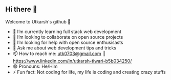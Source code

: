 ## Hi there 👋

Welcome to Utkarsh's github 🚀

- 🌱 I’m currently learning full stack web development
- 👯 I’m looking to collaborate on open source projects
- 🤔 I’m looking for help with open source enthusisasts
- 💬 Ask me about web development tips and tricks 
- 📫 How to reach me: utk0703@gmail.com || https://www.linkedin.com/in/utkarsh-tiwari-b5b034250/
- 😄 Pronouns: He/Him
- ⚡ Fun fact: Not coding for life, my life is coding and creating crazy stuffs


